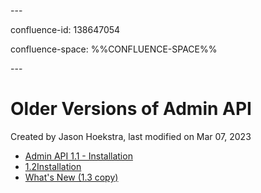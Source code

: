 \---

confluence-id: 138647054

confluence-space: %%CONFLUENCE-SPACE%%

\---

Older Versions of Admin API
===========================

Created by Jason Hoekstra, last modified on Mar 07, 2023

*   [Admin API 1.1 - Installation](Admin-API-1.1---Installation_138647022.html)
*   [1.2Installation](1.2Installation_162202366.html)
*   [What's New (1.3 copy)](127929054.html)